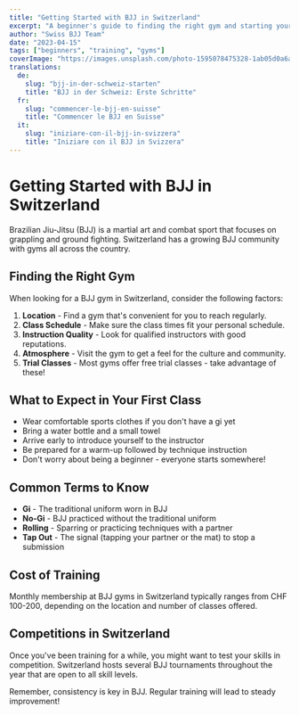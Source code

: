 ```yaml
---
title: "Getting Started with BJJ in Switzerland"
excerpt: "A beginner's guide to finding the right gym and starting your BJJ journey in Switzerland."
author: "Swiss BJJ Team"
date: "2023-04-15"
tags: ["beginners", "training", "gyms"]
coverImage: "https://images.unsplash.com/photo-1595078475328-1ab05d0a6a0e?ixlib=rb-1.2.1&auto=format&fit=crop&w=1200&q=80"
translations:
  de:
    slug: "bjj-in-der-schweiz-starten"
    title: "BJJ in der Schweiz: Erste Schritte"
  fr:
    slug: "commencer-le-bjj-en-suisse"
    title: "Commencer le BJJ en Suisse"
  it:
    slug: "iniziare-con-il-bjj-in-svizzera"
    title: "Iniziare con il BJJ in Svizzera"
---
```


# Getting Started with BJJ in Switzerland

Brazilian Jiu-Jitsu (BJJ) is a martial art and combat sport that focuses on grappling and ground fighting. Switzerland has a growing BJJ community with gyms all across the country.

## Finding the Right Gym

When looking for a BJJ gym in Switzerland, consider the following factors:

1. **Location** - Find a gym that's convenient for you to reach regularly.
2. **Class Schedule** - Make sure the class times fit your personal schedule.
3. **Instruction Quality** - Look for qualified instructors with good reputations.
4. **Atmosphere** - Visit the gym to get a feel for the culture and community.
5. **Trial Classes** - Most gyms offer free trial classes - take advantage of these!

## What to Expect in Your First Class

- Wear comfortable sports clothes if you don't have a gi yet
- Bring a water bottle and a small towel
- Arrive early to introduce yourself to the instructor
- Be prepared for a warm-up followed by technique instruction
- Don't worry about being a beginner - everyone starts somewhere!

## Common Terms to Know

- **Gi** - The traditional uniform worn in BJJ
- **No-Gi** - BJJ practiced without the traditional uniform
- **Rolling** - Sparring or practicing techniques with a partner
- **Tap Out** - The signal (tapping your partner or the mat) to stop a submission

## Cost of Training

Monthly membership at BJJ gyms in Switzerland typically ranges from CHF 100-200, depending on the location and number of classes offered.

## Competitions in Switzerland

Once you've been training for a while, you might want to test your skills in competition. Switzerland hosts several BJJ tournaments throughout the year that are open to all skill levels.

Remember, consistency is key in BJJ. Regular training will lead to steady improvement!
